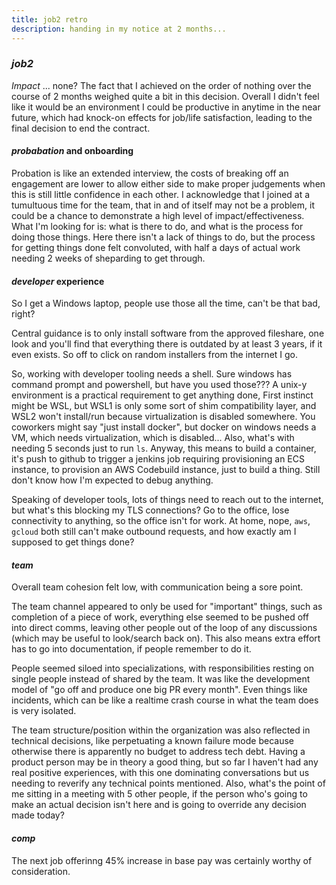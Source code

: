 ```yaml
---
title: job2 retro
description: handing in my notice at 2 months...
---
```


### _job2_

_Impact_ ... none?
The fact that I achieved on the order of nothing over the course of 2 months
weighed quite a bit in this decision.
Overall I didn't feel like it would be an environment I could be productive in
anytime in the near future,
which had knock-on effects for job/life satisfaction,
leading to the final decision to end the contract.

#### _probabation_ and onboarding

Probation is like an extended interview,
the costs of breaking off an engagement are lower to allow either side to make proper judgements
when this is still little confidence in each other.
I acknowledge that I joined at a tumultuous time for the team,
that in and of itself may not be a problem,
it could be a chance to demonstrate a high level of impact/effectiveness.
What I'm looking for is:
what is there to do, and what is the process for doing those things.
Here there isn't a lack of things to do,
but the process for getting things done felt convoluted,
with half a days of actual work needing 2 weeks of sheparding to get through.

#### _developer_ experience

So I get a Windows laptop,
people use those all the time,
can't be that bad, right?

Central guidance is to only install software from the approved fileshare,
one look and you'll find that everything there is outdated by at least 3 years,
if it even exists.
So off to click on random installers from the internet I go.

So, working with developer tooling needs a shell.
Sure windows has command prompt and powershell,
but have you used those???
A unix-y environment is a practical requirement to get anything done,
First instinct might be WSL,
but WSL1 is only some sort of shim compatibility layer,
and WSL2 won't install/run because virtualization is disabled somewhere.
You coworkers might say "just install docker",
but docker on windows needs a VM, which needs virtualization, which is disabled...
Also, what's with needing 5 seconds just to run `ls`.
Anyway, this means to build a container,
it's push to github to trigger a jenkins job requiring provisioning an ECS instance,
to provision an AWS Codebuild instance,
just to build a thing.
Still don't know how I'm expected to debug anything.

Speaking of developer tools,
lots of things need to reach out to the internet,
but what's this blocking my TLS connections?
Go to the office, lose connectivity to anything, so the office isn't for work.
At home, nope, `aws`, `gcloud` both still can't make outbound requests,
and how exactly am I supposed to get things done?

#### _team_

Overall team cohesion felt low,
with communication being a sore point.

The team channel appeared to only be used for "important" things,
such as completion of a piece of work,
everything else seemed to be pushed off into direct comms,
leaving other people out of the loop of any discussions (which may be useful to look/search back on).
This also means extra effort has to go into documentation,
if people remember to do it.

People seemed siloed into specializations,
with responsibilities resting on single people instead of shared by the team.
It was like the development model of "go off and produce one big PR every month".
Even things like incidents,
which can be like a realtime crash course in what the team does is very isolated.

The team structure/position within the organization was also reflected in technical decisions,
like perpetuating a known failure mode because otherwise there is apparently no budget to address tech debt.
Having a product person may be in theory a good thing,
but so far I haven't had any real positive experiences,
with this one dominating conversations but us needing to reverify any technical points mentioned.
Also, what's the point of me sitting in a meeting with 5 other people,
if the person who's going to make an actual decision isn't here and is going to override any decision made today?

#### _comp_

The next job offerinng 45% increase in base pay was certainly worthy of consideration.
